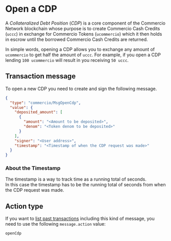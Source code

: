 # Open a CDP
A *Collateralized Debt Position* (*CDP*) is a core component of the Commercio Network blockchain whose purpose is to
create Commercio Cash Credits (`uccc`) in exchange for Commercio Tokens (`ucommercio`) which it then holds in
escrow until the borrowed Commercio Cash Credits are returned.

In simple words, opening a CDP allows you to exchange any amount of `ucommercio` to get half the amount of `uccc`. 
For example, if you open a CDP lending `100 ucommercio` will result in you receiving `50 uccc`.    

## Transaction message
To open a new CDP you need to create and sign the following message.
  
```json
{
  "type": "commercio/MsgOpenCdp",
  "value": {
    "deposited_amount": [
      {
        "amount": "<Amount to be deposited>",
        "denom": "<Token denom to be deposited>"
      }
    ],
    "signer": "<User address>",
    "timestamp": "<Timestamp of when the CDP request was made>"
  }
}
```

### About the Timestamp
The timestamp is a way to track time as a running total of seconds.  
In this case the timestamp has to be the running total of seconds from when the CDP request was made.

## Action type
If you want to [list past transactions](../../../developers/listing-transactions.md) including this kind of message,
you need to use the following `message.action` value: 

```
openCdp
```  